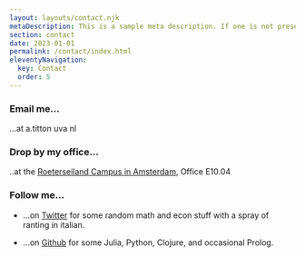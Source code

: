 ```yaml
---
layout: layouts/contact.njk
metaDescription: This is a sample meta description. If one is not present in your page/post's front matter, the default metadata.description will be used instead.
section: contact
date: 2023-01-01
permalink: /contact/index.html
eleventyNavigation:
  key: Contact
  order: 5
---
```


### Email me... 

...at a.titton <at> uva <dot> nl

### Drop by my office... 

..at the [Roeterseiland Campus in Amsterdam](https://www.uva.nl/en/shared-content/locaties/en/roeterseiland/rec-e.html), Office E10.04

### Follow me...

- ...on [Twitter](https://twitter.com/accuian) for some random math and econ stuff with a spray of ranting in italian. 

- ...on [Github](https://github.com/NoFishLikeIan) for some Julia, Python, Clojure, and occasional Prolog.
